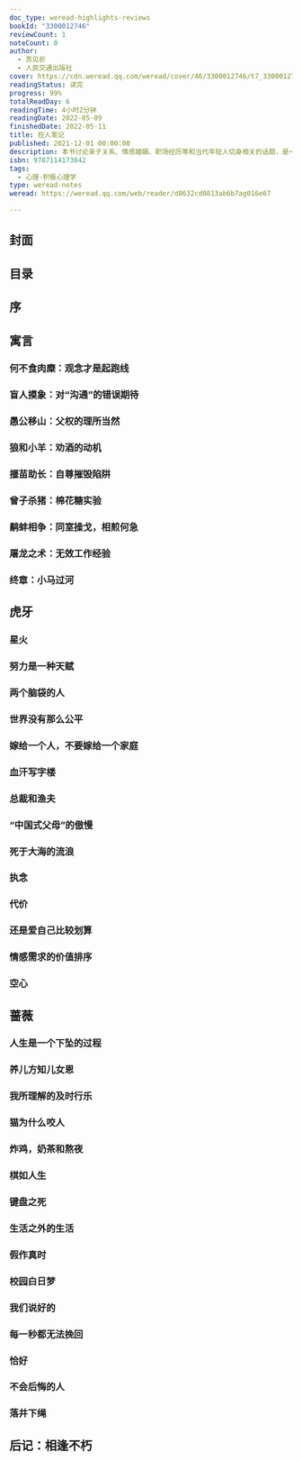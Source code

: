 ```yaml
---
doc_type: weread-highlights-reviews
bookId: "3300012746"
reviewCount: 1
noteCount: 0
author:
  - 苏见祈
  - 人民交通出版社
cover: https://cdn.weread.qq.com/weread/cover/46/3300012746/t7_3300012746.jpg
readingStatus: 读完
progress: 99%
totalReadDay: 6
readingTime: 4小时2分钟
readingDate: 2022-05-09
finishedDate: 2022-05-11
title: 狂人笔记
published: 2021-12-01 00:00:00
description: 本书讨论亲子关系、情感婚姻、职场经历等和当代年轻人切身相关的话题，是一剂送给18-35岁、正处于学业、事业、情感迷茫期年轻人的良药，文章秉持打破世俗成规、重视自我价值的价值观，结合作者资深HR的工作阅历，寻找传统观念未曾踏足的思维角度，用现实案例和逻辑论证启发读者的思考。愿你能识趣地和这个好坏参半的世界相处，愿你能清醒地认识到原生家庭的荒诞与无奈，愿你江湖少挨刀。
isbn: 9787114173042
tags:
  - 心理-积极心理学
type: weread-notes
weread: https://weread.qq.com/web/reader/d8632cd0813ab6b7ag016e67

---
```



## 封面

## 目录

## 序

## 寓言

### 何不食肉糜：观念才是起跑线

### 盲人摸象：对“沟通”的错误期待

### 愚公移山：父权的理所当然

### 狼和小羊：劝酒的动机

### 揠苗助长：自尊摧毁陷阱

### 曾子杀猪：棉花糖实验

### 鹬蚌相争：同室操戈，相煎何急

### 屠龙之术：无效工作经验

### 终章：小马过河

## 虎牙

### 星火

### 努力是一种天赋

### 两个脑袋的人

### 世界没有那么公平

### 嫁给一个人，不要嫁给一个家庭

### 血汗写字楼

### 总裁和渔夫

### “中国式父母”的傲慢

### 死于大海的流浪

### 执念

### 代价

### 还是爱自己比较划算

### 情感需求的价值排序

### 空心

## 蔷薇

### 人生是一个下坠的过程

### 养儿方知儿女恩

### 我所理解的及时行乐

### 猫为什么咬人

### 炸鸡，奶茶和熬夜

### 棋如人生

### 键盘之死

### 生活之外的生活

### 假作真时

### 校园白日梦

### 我们说好的

### 每一秒都无法挽回

### 恰好

### 不会后悔的人

### 落井下绳

## 后记：相逢不朽

